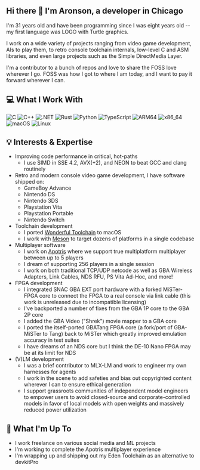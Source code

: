 ## Hi there 👋 I'm Aronson, a developer in Chicago

I'm 31 years old and have been programming since I was eight years old -- my first language was LOGO with Turtle graphics.

I work on a wide variety of projects ranging from video game development, AIs to play them, to retro console toolchain internals, low-level C and ASM libraries, and even large projects such as the Simple DirectMedia Layer.

I'm a contributor to a bunch of repos and love to share the FOSS love wherever I go. FOSS was how I got to where I am today, and I want to pay it forward wherever I can.

## 💻 What I Work With

![C](https://img.shields.io/badge/-C-A8B9CC?style=flat-square&logo=c&logoColor=black)
![C++](https://img.shields.io/badge/-C++-00599C?style=flat-square&logo=c%2B%2B&logoColor=white)
![.NET](https://img.shields.io/badge/-dotnet-00599C?style=flat-square&logo=dotnet&logoColor=black)
![Rust](https://img.shields.io/badge/-Rust-F7A41D?style=flat-square&logo=rust&logoColor=white)
![Python](https://img.shields.io/badge/-Python-3776AB?style=flat-square&logo=python&logoColor=white)
![TypeScript](https://img.shields.io/badge/-TypeScript-3776AB?style=flat-square&logo=typescript&logoColor=white)
![ARM64](https://img.shields.io/badge/-ARM64-0091BD?style=flat-square&logo=arm&logoColor=white)
![x86_64](https://img.shields.io/badge/-AMD64-0091BD?style=flat-square&logo=intel&logoColor=white)
![macOS](https://img.shields.io/badge/-macOS-FCC624?style=flat-square&logo=apple&logoColor=black)
![Linux](https://img.shields.io/badge/-Linux-FCC624?style=flat-square&logo=linux&logoColor=black)

## 💡 Interests & Expertise

- Improving code performance in critical, hot-paths
  - I use SIMD in SSE 4.2, AVX(+2), and NEON to beat GCC and clang routinely
- Retro and modern console video game development, I have software shipped on:
  - GameBoy Advance
  - Nintendo DS
  - Nintendo 3DS
  - Playstation Vita
  - Playstation Portable
  - Nintendo Switch
- Toolchain development
  - I ported [Wonderful Toolchain](https://wonderful.asie.pl) to macOS
  - I work with [Meson](https://mesonbuild.com) to target dozens of platforms in a single codebase
- Multiplayer software
  - I work on [Apotris](https://apotris.com) where we support true multiplatform multiplayer between up to 5 players
  - I dream of supporting 256 players in a single session
  - I work on both traditional TCP/UDP netcode as well as GBA Wireless Adapters, Link Cables, NDS RFU, PS Vita Ad-Hoc, and more!
- FPGA development
  - I integrated SNAC GBA EXT port hardware with a forked MiSTer-FPGA core to connect the FPGA to a real console via link cable (this work is unreleased due to incompatible licensing)
  - I've backported a number of fixes from the GBA 1P core to the GBA 2P core
  - I added the GBA Video ("Shrek") movie mapper to a GBA core
  - I ported the itself-ported GBATang FPGA core (a fork/port of GBA-MiSTer to Tang) back to MiSTer which greatly improved emulation accuracy in test suites
  - I have dreams of an NDS core but I think the DE-10 Nano FPGA may be at its limit for NDS
- (V)LM development
  - I was a brief contributor to MLX-LM and work to engineer my own harnesses for agents
  - I work in the scene to add safeties and bias out copyrighted content wherever I can to ensure ethical generation
  - I support grassroots communities of independent model engineers to empower users to avoid closed-source and corporate-controlled models in favor of local models with open weights and massively reduced power utilization


## 🔭 What I'm Up To

- I work freelance on various social media and ML projects
- I'm working to complete the Apotris multiplayer experience
- I'm wrapping up and shipping out my Eden Toolchain as an alternative to devkitPro
